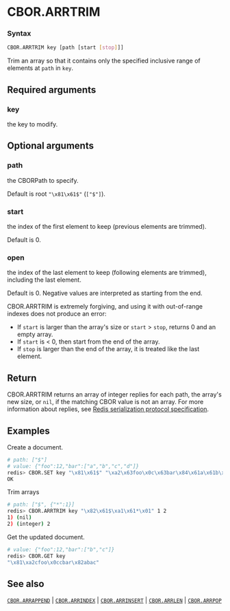 # CBOR.ARRTRIM

### Syntax
```bash
CBOR.ARRTRIM key [path [start [stop]]]
```

Trim an array so that it contains only the specified inclusive range of elements at `path` in `key`.

## Required arguments

### key
the key to modify.

## Optional arguments

### path
the CBORPath to specify.

Default is root `"\x81\x61$"` (`["$"]`).

### start

the index of the first element to keep (previous elements are trimmed). 

Default is 0. 

### open

the index of the last element to keep (following elements are trimmed), including the last element. 

Default is 0. Negative values are interpreted as starting from the end.

CBOR.ARRTRIM is extremely forgiving, and using it with out-of-range indexes does not produce an error:
* If `start` is larger than the array's size or `start` > `stop`, returns 0 and an empty array. 
* If `start` is < 0, then start from the end of the array.
* If `stop` is larger than the end of the array, it is treated like the last element.

## Return

CBOR.ARRTRIM returns an array of integer replies for each path, the array's new size, or `nil`, if the matching CBOR value is not an array.
For more information about replies, see [Redis serialization protocol specification](/docs/reference/protocol-spec). 

## Examples

Create a document.
```bash
# path: ["$"] 
# value: {"foo":12,"bar":["a","b","c","d"]}
redis> CBOR.SET key "\x81\x61$" "\xa2\x63foo\x0c\x63bar\x84\x61a\x61b\x61c\x61d" 
OK
```

Trim arrays
```bash
# path: ["$", {"*":1}] 
redis> CBOR.ARRTRIM key "\x82\x61$\xa1\x61*\x01" 1 2
1) (nil)
2) (integer) 2
```

Get the updated document.
```bash
# value: {"foo":12,"bar":["b","c"]}
redis> CBOR.GET key
"\x81\xa2cfoo\x0ccbar\x82abac"
```

## See also

[`CBOR.ARRAPPEND`](cbor.arrappend.md) | [`CBOR.ARRINDEX`](cbor.arrindex.md) | [`CBOR.ARRINSERT`](cbor.arrinsert.md) | [`CBOR.ARRLEN`](cbor.arrlen.md) | [`CBOR.ARRPOP`](cbor.arrpop.md)
